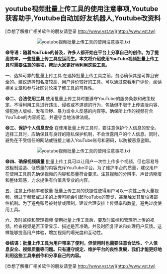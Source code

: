 ## **youtube视频批量上传工具的使用注意事项,Youtube获客助手,Youtube自动加好友机器人,Youtube改资料**

[😍想了解推广相关软件的朋友请登录 http://www.vst.tw](http://www.vst.tw)

 <center><img src="https://vst.tw/MP4/tuiguang/png/0.png" alt="youtube视频批量上传工具的使用注意事项.txt"></center>

**😄导语：随着YouTube的普及，许多人都开始在平台上分享自己的创作。为了提高效率，一些批量上传工具应运而生。本文将介绍使用YouTube视频批量上传工具时需要注意的事项，帮助大家更好地利用这些工具。**

一、选择可靠的批量上传工具
在选择批量上传工具之前，务必确保其是可靠且安全的。建议选择知名度较高、用户评价较好的工具。可以通过查看用户评价、阅读相关文章和参与社区讨论来了解工具的可靠性。

**😄二、合法使用工具**
使用批量上传工具时要遵守YouTube的服务条款和政策规定。不得利用工具进行违法、侵权或不道德的行为，包括但不限于上传盗版内容、侵犯他人版权、发布淫秽、暴力或令人反感的内容等。确保所上传的视频符合YouTube的内容规范，并遵守当地法律法规。

**😄三、保护个人信息安全**
在使用批量上传工具时，要注意保护个人信息的安全。选择工具时，应确保其有良好的隐私保护机制，不会泄露用户的个人信息。同时，避免在不受信任的网站或链接上输入YouTube账号和密码，以防被恶意盗取。

 <center><img src="https://vst.tw/MP4/tuiguang/png/6.png" alt="youtube视频批量上传工具的使用注意事项.txt"></center>

**😄四、确保视频质量**
批量上传工具可以让用户一次性上传多个视频，但也容易导致粗制滥造、低质量的内容充斥YouTube平台。为了维护平台的质量，建议用户在使用工具前先确保视频的内容和质量符合要求。注意视频的分辨率、声音清晰度和整体观感，力求提供有价值且专业的内容。

五、注意上传频率和数量
批量上传工具的快捷性使得用户可以一次性上传大量视频，但过于频繁或过多的上传可能会引起YouTube的警觉，甚至触发其反垃圾邮件机制。为了避免账号被封禁或限制，建议合理安排上传频率和数量，避免过度使用工具。

六、及时监控和管理视频
使用批量上传工具后，要及时监控和管理所上传的视频。检查视频是否正常显示、描述是否准确，并及时回复评论和处理用户反馈。这样能够提高用户体验，增加视频的曝光度和互动性。

**😄结语：批量上传工具为用户带来了便利，但使用时也需要注意合法性、个人信息安全、视频质量等问题。只有遵守规定、维护平台的良性发展，我们才能更好地利用这些工具来创作和分享自己的内容。**

[😍想了解推广相关软件的朋友请登录 http://www.vst.tw](http://www.vst.tw)



